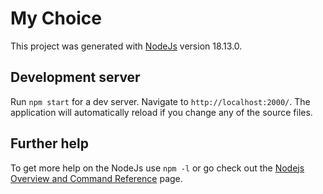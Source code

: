 # My Choice

This project was generated with [NodeJs](https://github.com/nodejs) version 18.13.0.

## Development server

Run `npm start` for a dev server. Navigate to `http://localhost:2000/`. The application will automatically reload if you change any of the source files.

## Further help

To get more help on the NodeJs use `npm -l` or go check out the [Nodejs Overview and Command Reference](https://nodejs.org) page.
